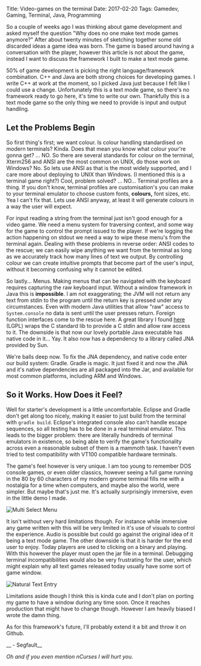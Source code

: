 Title: Video-games on the terminal
Date: 2017-02-20
Tags: Gamedev, Gaming, Terminal, Java, Programming 

So a couple of weeks ago I was thinking about game development and asked myself the question "Why does no one make text mode games anymore?" After about twenty minutes of sketching together some old discarded ideas a game idea was born. The game is based around having a conversation with the player, however this article is not about the game, instead I want to discuss the framework I built to make a text mode game.

50% of game development is picking the right language/framework combination. C++ and Java are both strong choices for developing games. I write C++ at work at the moment, so I picked Java just because I felt like I could use a change. Unfortunately this is a text mode game, so there's no framework ready to go here, it's time to write our own. Thankfully this is a text mode game so the only thing we need to provide is input and output handling. 

Let the Problems Begin
----------------------
So first thing's first; we want colour. Is colour handling standardised on modern terminals? Kinda. Does that mean you know what colour your're gonna get? ... NO. So there are several standards for colour on the terminal, Xterm256 and ANSI are the most common on UNIX, do those work on Windows? No. So lets use ANSI as that is the most widely supported, and I care more about deploying to UNIX than Windows. (I mentioned this is a terminal game right?) Cool, problem solved? ... NO... Terminal profiles are a thing. If you don't know, terminal profiles are customisation's you can make to your terminal emulator to choose custom fonts, __colours,__ font sizes, etc. Yea I can't fix that. Lets use ANSI anyway, at least it will generate colours in a way the user will expect.

For input reading a string from the terminal just isn't good enough for a video game. We need a menu system for traversing context, and some way for the game to control the prompt issued to the player. If we're logging the action happening on stdout we need a way to wipe these menu's from the terminal again. Dealing with these problems in reverse order: ANSI codes to the rescue; we can easily wipe anything we want from the terminal as long as we accurately track how many lines of text we output. By controlling colour we can create intuitive prompts that become part of the user's input, without it becoming confusing why it cannot be edited.

So lastly... Menus. Making menus that can be navigated with the keyboard requires capturing the raw keyboard input. Without a window framework in Java this is __impossible__. I am not exaggerating; the JVM will not return any text from stdin to the program until the return key is pressed under any circumstances. Even with modern Java utilities that allow "raw" access to `System.console` no data is sent until the user presses return. Foreign function interfaces come to the rescue here. A great library I found [here](http://www.source-code.biz/snippets/java/RawConsoleInput/) (LGPL) wraps the C standard lib to provide a C stdin and allow raw access to it. The downside is that now our lovely portable Java executable has native code in it... Yay. It also now has a dependency to a library called JNA provided by Sun. 

We're balls deep now. To fix the JNA dependency, and native code enter our build system: Gradle. Gradle is magic. It just fixed it and now the JNA and it's native dependencies are all packaged into the Jar, and available for most common platforms, including ARM and Windows. 

So it Works. How Does it Feel?
------------------------------
Well for starter's development is a little uncomfortable. Eclipse and Gradle don't get along too nicely, making it easier to just build from the terminal with `gradle build`. Eclipse's integrated console also can't handle escape sequences, so all testing has to be done in a real terminal emulator. This leads to the bigger problem: there are literally hundreds of terminal emulators in existence, so being able to verify the game's functionality across even a reasonable subset of them is a mammoth task. I haven't even tried to test compatibility with VT100 compatible hardware terminals.

The game's feel however is very unique. I am too young to remember DOS console games, or even older classics, however seeing a full game running in the 80 by 60 characters of my modern gnome terminal fills me with a nostalgia for a time when computers, and maybe also the world, were simpler. But maybe that's just me. It's actually surprisingly immersive, even in the little demo I made. 

![Multi Select Menu]({filename}/Blog/2017-02-20_WritingAGameForTheTerminal-TerminalGame01.png)

It isn't without very hard limitations though. For instance while immersive any game written with this will be very limited in it's use of visuals to control the experience. Audio is possible but could go against the original idea of it being a text mode game. The other downside is that it is harder for the end user to enjoy. Today players are used to clicking on a binary and playing. With this however the player must open the jar file in a terminal. Debugging terminal incompatibilities would also be very frustrating for the user, which might explain why all text games released today usually have some sort of game window.

![Natural Text Entry]({filename}/Blog/2017-02-20_WritingAGameForTheTerminal-TerminalGame02.png) 

Limitations aside though I think this is kinda cute and I don't plan on porting my game to have a window during any time soon. Once it reaches production that might have to change though. However I am heavily biased I wrote the damn thing.

As for this framework's future, I'll probably extend it a bit and throw it on Github.

__ - Segfault__ 

_Oh and if you even mention nCurses I will hurt you._


